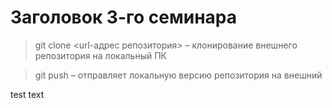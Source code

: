 # Заголовок 3-го семинара

 > git clone <url-адрес репозитория> – клонирование внешнего репозитория на  локальный ПК

 > git push – отправляет локальную версию репозитория на внешний

 test text